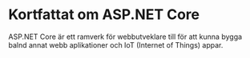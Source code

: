 # Kortfattat om ASP.NET Core

ASP.NET Core är ett ramverk för webbutveklare till för att kunna bygga balnd annat webb aplikationer och IoT (Internet of Things) appar. 
